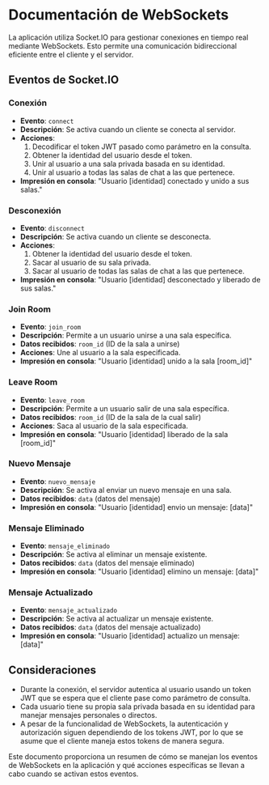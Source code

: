 # Documentación de WebSockets

La aplicación utiliza Socket.IO para gestionar conexiones en tiempo real mediante WebSockets. Esto permite una comunicación bidireccional eficiente entre el cliente y el servidor.

## Eventos de Socket.IO

### Conexión

- **Evento**: `connect`
- **Descripción**: Se activa cuando un cliente se conecta al servidor.
- **Acciones**:
  1. Decodificar el token JWT pasado como parámetro en la consulta.
  2. Obtener la identidad del usuario desde el token.
  3. Unir al usuario a una sala privada basada en su identidad.
  4. Unir al usuario a todas las salas de chat a las que pertenece.
- **Impresión en consola**: "Usuario [identidad] conectado y unido a sus salas."

### Desconexión

- **Evento**: `disconnect`
- **Descripción**: Se activa cuando un cliente se desconecta.
- **Acciones**:
  1. Obtener la identidad del usuario desde el token.
  2. Sacar al usuario de su sala privada.
  3. Sacar al usuario de todas las salas de chat a las que pertenece.
- **Impresión en consola**: "Usuario [identidad] desconectado y liberado de sus salas."

### Join Room

- **Evento**: `join_room`
- **Descripción**: Permite a un usuario unirse a una sala específica.
- **Datos recibidos**: `room_id` (ID de la sala a unirse)
- **Acciones**: Une al usuario a la sala especificada.
- **Impresión en consola**: "Usuario [identidad] unido a la sala [room_id]"

### Leave Room

- **Evento**: `leave_room`
- **Descripción**: Permite a un usuario salir de una sala específica.
- **Datos recibidos**: `room_id` (ID de la sala de la cual salir)
- **Acciones**: Saca al usuario de la sala especificada.
- **Impresión en consola**: "Usuario [identidad] liberado de la sala [room_id]"

### Nuevo Mensaje

- **Evento**: `nuevo_mensaje`
- **Descripción**: Se activa al enviar un nuevo mensaje en una sala.
- **Datos recibidos**: `data` (datos del mensaje)
- **Impresión en consola**: "Usuario [identidad] envio un mensaje: [data]"

### Mensaje Eliminado

- **Evento**: `mensaje_eliminado`
- **Descripción**: Se activa al eliminar un mensaje existente.
- **Datos recibidos**: `data` (datos del mensaje eliminado)
- **Impresión en consola**: "Usuario [identidad] elimino un mensaje: [data]"

### Mensaje Actualizado

- **Evento**: `mensaje_actualizado`
- **Descripción**: Se activa al actualizar un mensaje existente.
- **Datos recibidos**: `data` (datos del mensaje actualizado)
- **Impresión en consola**: "Usuario [identidad] actualizo un mensaje: [data]"

## Consideraciones

- Durante la conexión, el servidor autentica al usuario usando un token JWT que se espera que el cliente pase como parámetro de consulta.
- Cada usuario tiene su propia sala privada basada en su identidad para manejar mensajes personales o directos.
- A pesar de la funcionalidad de WebSockets, la autenticación y autorización siguen dependiendo de los tokens JWT, por lo que se asume que el cliente maneja estos tokens de manera segura.

Este documento proporciona un resumen de cómo se manejan los eventos de WebSockets en la aplicación y qué acciones específicas se llevan a cabo cuando se activan estos eventos.